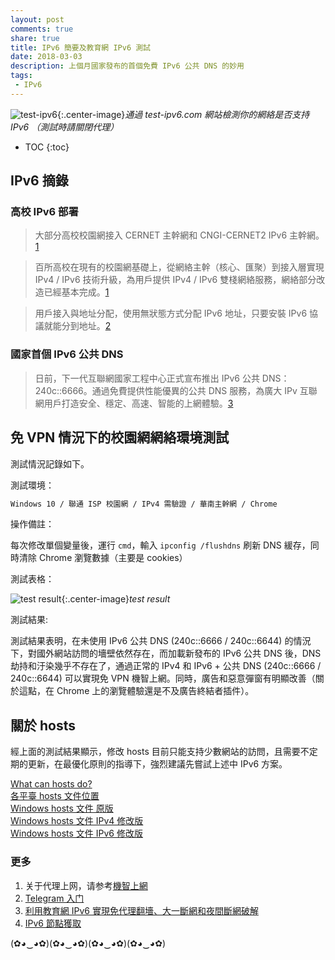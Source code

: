 ```yaml
---
layout: post
comments: true
share: true
title: IPv6 簡要及教育網 IPv6 測試
date: 2018-03-03
description: 上個月國家發布的首個免費 IPv6 公共 DNS 的妙用
tags: 
 - IPv6
---
```


![ test-ipv6 ](http://telegra.ph/file/55bf7878ea463b9206086.png){:.center-image}*通過 test-ipv6.com 網站檢測你的網絡是否支持 IPv6 （測試時請關閉代理）*

* TOC
{:toc}

## IPv6 摘錄 #

### 高校 IPv6 部署 #

> 大部分高校校園網接入 CERNET 主幹網和 CNGI-CERNET2 IPv6 主幹網。[1]

> 百所高校在現有的校園網基礎上，從網絡主幹（核心、匯聚）到接入層實現 IPv4 / IPv6 技術升級，為用戶提供 IPv4 / IPv6 雙棧網絡服務，網絡部分改造已經基本完成。[1]

> 用戶接入與地址分配，使用無狀態方式分配 IPv6 地址，只要安裝 IPv6 協議就能分到地址。[2]

### 國家首個 IPv6 公共 DNS #

> 日前，下一代互聯網國家工程中心正式宣布推出 IPv6 公共 DNS：240c::6666。通過免費提供性能優異的公共 DNS 服務，為廣大 IPv 互聯網用戶打造安全、穩定、高速、智能的上網體驗。[3]

## 免 VPN 情況下的校園網網絡環境測試 ##

測試情況記錄如下。

測試環境：

```bash
Windows 10 / 聯通 ISP 校園網 / IPv4 需驗證 / 華南主幹網 / Chrome
```

操作備註：

每次修改單個變量後，運行 `cmd`，輸入 `ipconfig /flushdns` 刷新 DNS 緩存，同時清除 Chrome 瀏覽數據（主要是 cookies）

測試表格：

![test result](http://telegra.ph/file/98b370111e77011cccb9e.png){:.center-image}*test result*

測試結果: 

測試結果表明，在未使用 IPv6 公共 DNS (240c::6666 / 240c::6644) 的情況下，對國外網站訪問的墻壁依然存在，而加載新發布的 IPv6 公共 DNS 後，DNS 劫持和汙染幾乎不存在了，通過正常的 IPv4 和 IPv6 + 公共 DNS (240c::6666 / 240c::6644) 可以實現免 VPN 機智上網。同時，廣告和惡意彈窗有明顯改善（關於這點，在 Chrome 上的瀏覽體驗還是不及廣告終結者插件）。

## 關於 hosts ###

經上面的測試結果顯示，修改 hosts 目前只能支持少數網站的訪問，且需要不定期的更新，在最優化原則的指導下，強烈建議先嘗試上述中 IPv6 方案。

[ What can hosts do? ](https://github.com/lennylxx/ipv6-hosts/wiki)  
[ 各平臺 hosts 文件位置 ](https://github.com/racaljk/hosts/wiki/各平臺-hosts-文件位置)  
[ Windows hosts 文件 原版 ](https://mega.nz/#!oFIWRQBQ!gmkubdP4r9hjenUGUfEpFIsshfHW6RtknR-nKUMepr0)  
[ Windows hosts 文件 IPv4 修改版 ](https://github.com/racaljk/hosts/blob/master/hosts)  
[ Windows hosts 文件 IPv6 修改版 ](https://raw.githubusercontent.com/lennylxx/ipv6-hosts/master/hosts)  

[1]:http://www.edu.cn/IPv6_xyw_7949/20100810/t20100810_506444.shtml

[2]:http://www.edu.cn/IPv6_xyw_7949/20100810/t20100810_506518.shtml

[3]:http://www.cfiec.net/news/s/?973.html

[4]:http://www.138vps.com/jc/1355.html

### 更多

1. 关于代理上网，请参考[機智上網](http://test007.gq/surf-the-real)
2. [Telegram 入门](http://test007.gq/Telegram)
3. [利用教育網 IPv6 實現免代理翻墻、大一斷網和夜間斷網破解](http://test007.gq/IPV6-edu)
4. [IPv6 節點獲取](http://test007.gq/IPV6-node)

(✿◕‿◕✿)(✿◕‿◕✿)(✿◕‿◕✿)(✿◕‿◕✿)